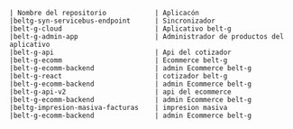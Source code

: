 	| Nombre del repositorio            | Aplicacón
	|beltg-syn-servicebus-endpoint      | Sincronizador
	|belt-g-cloud                       | Aplicativo belt-g
	|belt-g-admin-app                   | Administrador de productos del aplicativo
	|belt-g-api                         | Api del cotizador
	|belt-g-ecomm                       | Ecommerce belt-g
	|belt-g-ecomm-backend               | admin Ecommerce belt-g
	|belt-g-react                       | cotizador belt-g
	|belt-g-ecomm-backend               | admin Ecommerce belt-g
	|belt-g-api-v2                      | api del ecommerce
	|belt-g-ecomm-backend               | admin Ecommerce belt-g
	|beltg-impresion-masiva-facturas    | impresion masiva
	|belt-g-ecomm-backend               | admin Ecommerce belt-g